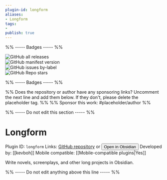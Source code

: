 ```yaml
---
plugin-id: longform
aliases:
- Longform
tags: 
- 
publish: true
---
```


%% ----- Badges ----- %%

![GitHub all releases](https://img.shields.io/github/downloads/kevboh/longform/total?color=573E7A&logo=github&style=for-the-badge)   
![GitHub manifest version](https://img.shields.io/github/manifest-json/v/kevboh/longform?color=573E7A&logo=github&style=for-the-badge)   
![GitHub issues by-label](https://img.shields.io/github/issues/kevboh/longform/help%20wanted?color=573E7A&logo=github&style=for-the-badge)   
![GitHub Repo stars](https://img.shields.io/github/stars/kevboh/longform?color=573E7A&logo=github&style=for-the-badge)

%% ----- Badges ----- %%

%% Does the repository or author have any sponsoring links? Uncomment the next line and add them below. If they don't, please delete the placeholder tag. %%
%% Sponsor this work: #placeholder/author %%

%% ----- Do not edit this section ----- %%

# Longform

Plugin ID: `longform`
Links: [GitHub repository](https://github.com/kevboh/longform) or [<button id=HH>Open in Obsidian</button>](obsidian://goto-plugin?id=longform)
Developed by: [[kevboh]]
Mobile compatible: [[Mobile-compatible plugins|Yes]]

Write novels, screenplays, and other long projects in Obsidian.

%% ----- Do not edit anything above this line ----- %% 
